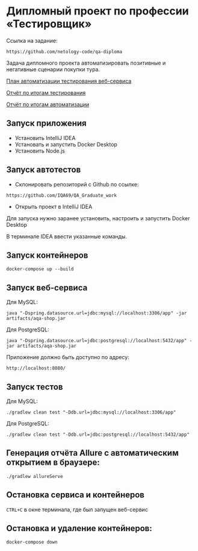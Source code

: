# Дипломный проект по профессии «Тестировщик»

Ссылка на задание:

`https://github.com/netology-code/qa-diploma`

Задача дипломного проекта автоматизировать позитивные и негативные сценарии покупки тура.

[План автоматизации тестирования веб-сервиса](https://github.com/IQA69/QA_Graduate_work/blob/main/Plan.md)

[Отчёт по итогам тестирования](https://github.com/IQA69/QA_Graduate_work/blob/main/docs/Report.md)

[Отчёт по итогам автоматизации](https://github.com/IQA69/QA_Graduate_work/blob/main/docs/Summary.md)


## Запуск приложения

- Установить IntelliJ IDEA
- Установать и запустить Docker Desktop
- Установить Node.js

## Запуск автотестов

- Склонировать репозиторий с Github по ссылке:

`https://github.com/IQA69/QA_Graduate_work`

- Открыть проект в IntelliJ IDEA

Для запуска нужно заранее установить, настроить и запустить Docker Desktop

В терминале IDEA ввести указанные команды.

## Запуск контейнеров

`docker-compose up --build`

## Запуск веб-сервиса

Для MySQL:

`java "-Dspring.datasource.url=jdbc:mysql://localhost:3306/app" -jar artifacts/aqa-shop.jar`

Для PostgreSQL:

`java "-Dspring.datasource.url=jdbc:postgresql://localhost:5432/app" -jar artifacts/aqa-shop.jar`

Приложение должно быть доступно по адресу:

`http://localhost:8080/`

## Запуск тестов

Для MySQL:

`./gradlew clean test "-Ddb.url=jdbc:mysql://localhost:3306/app"`

Для PostgreSQL:

`./gradlew clean test "-Ddb.url=jdbc:postgresql://localhost:5432/app"`

## Генерация отчёта Allure с автоматическим открытием в браузере:

`./gradlew allureServe`

## Остановка сервиса и контейнеров

`CTRL+C` в окне терминала, где был запущен веб-сервис

## Остановка и удаление контейнеров:

`docker-compose down`